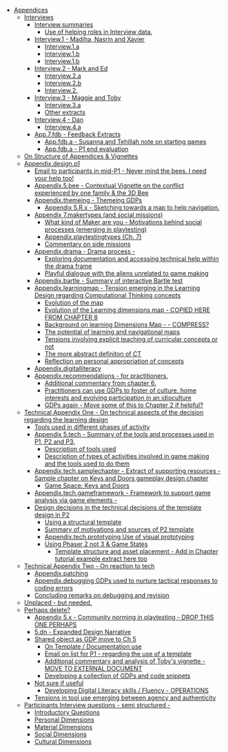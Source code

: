 -   [Appendices](#appendices)
    -   [Interviews](#interviews)
        -   [Interview.summaries](#interview.summaries)
            -   [Use of helping roles in Interview
                data.](#use-of-helping-roles-in-interview-data.)
        -   [Interview.1 - Madiha, Nasrin and
            Xavier](#interview.1---madiha-nasrin-and-xavier)
            -   [Interview.1.a](#interview.1.a)
            -   [Interview.1.b](#interview.1.b)
            -   [Interview.1.b](#interview.1.b-1)
        -   [Interview.2 - Mark and Ed](#interview.2---mark-and-ed)
            -   [Interview.2.a](#interview.2.a)
            -   [Interview.2.b](#interview.2.b)
            -   [Interview.2.](#interview.2.)
        -   [Interview.3 - Maggie and
            Toby](#interview.3---maggie-and-toby)
            -   [Interview.3.a](#interview.3.a)
            -   [Other extracts](#other-extracts)
        -   [Interview.4 - Dan](#interview.4---dan)
            -   [Interview.4.a](#interview.4.a)
        -   [App.7.fdb - Feedback
            Extracts](#app.7.fdb---feedback-extracts)
            -   [App.fdb.a - Susanna and Tehillah note on starting
                games](#app.fdb.a---susanna-and-tehillah-note-on-starting-games)
            -   [App.fdb.a - P1 end
                evaluation](#app.fdb.a---p1-end-evaluation)
    -   [On Structure of Appendices &
        Vignettes](#on-structure-of-appendices-vignettes)
    -   [Appendix.design.p1](#appendix.design.p1)
        -   [Email to participants in mid-P1 - Never mind the bees. I
            need your help
            too!](#email-to-participants-in-mid-p1---never-mind-the-bees.-i-need-your-help-too)
        -   [Appendix.5.bee - Contextual Vignette on the conflict
            experienced by one family & the 3D
            Bee](#appendix.5.bee---contextual-vignette-on-the-conflict-experienced-by-one-family-the-3d-bee)
        -   [Appendix.themeing - Themeing
            GDPs](#appendix.themeing---themeing-gdps)
            -   [Appendix 5.R.x - Sketching towards a map to help
                navigation.](#appendix-5.r.x---sketching-towards-a-map-to-help-navigation.)
        -   [Appendix 7.makertypes (and social
            missions)](#appendix-7.makertypes-and-social-missions)
            -   [What kind of Maker are you - Motivations behind social
                processes (emerging in
                playtesting)](#what-kind-of-maker-are-you---motivations-behind-social-processes-emerging-in-playtesting)
            -   [Appendix.playtestingtypes (Ch.
                7)](#appendix.playtestingtypes-ch.-7)
            -   [Commentary on side
                missions](#commentary-on-side-missions)
        -   [Appendix.drama - Drama process
            -](#appendix.drama---drama-process--)
            -   [Exploring documentation and accessing technical help
                within the drama
                frame](#exploring-documentation-and-accessing-technical-help-within-the-drama-frame)
            -   [Playful dialogue with the aliens unrelated to game
                making](#playful-dialogue-with-the-aliens-unrelated-to-game-making)
        -   [Appendix.bartle - Summary of interactive Bartle
            test](#appendix.bartle---summary-of-interactive-bartle-test)
        -   [Appendix.learningmap - Tension emerging in the Learning
            Design regarding Computational Thinking
            concepts](#appendix.learningmap---tension-emerging-in-the-learning-design-regarding-computational-thinking-concepts)
            -   [Evolution of the map](#evolution-of-the-map)
            -   [Evolution of the Learning dimensions map - COPIED HERE
                FROM CHAPTER
                8](#evolution-of-the-learning-dimensions-map---copied-here-from-chapter-8)
            -   [Background on learning Dimensions Map - -
                COMPRESS?](#background-on-learning-dimensions-map-----compress)
            -   [The potential of learning and navigational
                maps](#the-potential-of-learning-and-navigational-maps)
            -   [Tensions involving explicit teaching of curricular
                concepts or
                not](#tensions-involving-explicit-teaching-of-curricular-concepts-or-not)
            -   [The more abstract definiton of
                CT](#the-more-abstract-definiton-of-ct)
            -   [Reflection on personal appropriation of
                concepts](#reflection-on-personal-appropriation-of-concepts)
        -   [Appendix.digitalliteracy](#appendix.digitalliteracy)
        -   [Appendix.recommendations - for
            practitioners.](#appendix.recommendations---for-practitioners.)
            -   [Additional commentary from chapter
                6.](#additional-commentary-from-chapter-6.)
            -   [Practitioners can use GDPs to foster of culture, home
                interests and evolving participation in an
                idioculture](#practitioners-can-use-gdps-to-foster-of-culture-home-interests-and-evolving-participation-in-an-idioculture)
            -   [GDPs again - Move some of this to Chapter 2 if
                helpful?](#gdps-again---move-some-of-this-to-chapter-2-if-helpful)
    -   [Technical Appendix One - On technical aspects of the decision
        regarding the learning
        design](#technical-appendix-one---on-technical-aspects-of-the-decision-regarding-the-learning-design)
        -   [Tools used in different phases of
            activity](#tools-used-in-different-phases-of-activity)
        -   [Appendix 5.tech - Summary of the tools and processes used
            in P1, P2 and
            P3.](#appendix-5.tech---summary-of-the-tools-and-processes-used-in-p1-p2-and-p3.)
            -   [Description of tools used](#description-of-tools-used)
            -   [Description of types of activities involved in game
                making and the tools used to do
                them](#description-of-types-of-activities-involved-in-game-making-and-the-tools-used-to-do-them)
        -   [Appendix.tech.samplechapter - Extract of supporting
            resources - Sample chapter on Keys and Doors gameplay design
            chapter](#appendix.tech.samplechapter---extract-of-supporting-resources---sample-chapter-on-keys-and-doors-gameplay-design-chapter)
            -   [Game Space: Keys and Doors](#game-space-keys-and-doors)
        -   [Appendix.tech.gameframework - Framework to support game
            analysis via game elements
            -](#appendix.tech.gameframework---framework-to-support-game-analysis-via-game-elements--)
        -   [Design decisions in the technical decisions of the template
            design in
            P2](#design-decisions-in-the-technical-decisions-of-the-template-design-in-p2)
            -   [Using a structural
                template](#using-a-structural-template)
            -   [Summary of motivations and sources of P2
                template](#summary-of-motivations-and-sources-of-p2-template)
            -   [Appendix.tech.prototyping Use of visual
                prototyping](#appendix.tech.prototyping-use-of-visual-prototyping)
            -   [Using Phaser 2 not 3 & Game
                States](#using-phaser-2-not-3-game-states)
                -   [Template structure and asset placement - Add in
                    Chapter tutorial example extract here
                    too](#template-structure-and-asset-placement---add-in-chapter-tutorial-example-extract-here-too)
    -   [Technical Appendix Two - On reaction to
        tech](#technical-appendix-two---on-reaction-to-tech)
        -   [Appendix.patching](#appendix.patching)
        -   [Appendix.debugging GDPs used to nurture tactical responses
            to coding
            errors](#appendix.debugging-gdps-used-to-nurture-tactical-responses-to-coding-errors)
        -   [Concluding remarks on debugging and
            revision](#concluding-remarks-on-debugging-and-revision)
    -   [Unplaced - but needed.](#unplaced---but-needed.)
    -   [Perhaps delete?](#perhaps-delete)
        -   [Appendix 5.x - Community norming in playtesting - DROP THIS
            ONE
            PERHAPS](#appendix-5.x---community-norming-in-playtesting---drop-this-one-perhaps)
        -   [5.dn - Expanded Design
            Narrative](#dn---expanded-design-narrative)
        -   [Shared object as GDP move to Ch
            5](#shared-object-as-gdp-move-to-ch-5)
            -   [On Template / Documentation
                use](#on-template-documentation-use)
            -   [Email on list for P1 - regarding the use of a
                template](#email-on-list-for-p1---regarding-the-use-of-a-template)
            -   [Additional commentary and analysis of Toby's vignette -
                MOVE TO EXTERNAL
                DOCUMENT](#additional-commentary-and-analysis-of-tobys-vignette---move-to-external-document)
            -   [Developing a collection of GDPs and code
                snippets](#developing-a-collection-of-gdps-and-code-snippets)
        -   [Not sure if useful](#not-sure-if-useful)
            -   [Developing Digital Literacy skills / Fluency -
                OPERATIONS](#developing-digital-literacy-skills-fluency---operations)
        -   [Tensions in tool use emerging between agency and
            authenticity](#tensions-in-tool-use-emerging-between-agency-and-authenticity)
    -   [Participants Interview questions - semi structured
        -](#participants-interview-questions---semi-structured--)
        -   [Introductory Questions](#introductory-questions)
        -   [Personal Dimensions](#personal-dimensions)
        -   [Material Dimensions](#material-dimensions)
        -   [Social Dimensions](#social-dimensions)
        -   [Cultural Dimensions](#cultural-dimensions)
